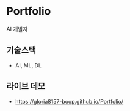 # Portfolio

AI 개발자

## 기술스택
- AI, ML, DL

## 라이브 데모
- https://gloria8157-boop.github.io/Portfolio/
